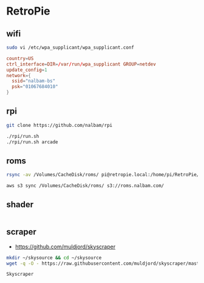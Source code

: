 # RetroPie

## wifi

```bash
sudo vi /etc/wpa_supplicant/wpa_supplicant.conf
```

```conf
country=US
ctrl_interface=DIR=/var/run/wpa_supplicant GROUP=netdev
update_config=1
network={
  ssid="nalbam-bs"
  psk="01067684010"
}
```

## rpi

```bash
git clone https://github.com/nalbam/rpi

./rpi/run.sh
./rpi/run.sh arcade
```

## roms

```bash
rsync -av /Volumes/CacheDisk/roms/ pi@retropie.local:/home/pi/RetroPie/roms/

aws s3 sync /Volumes/CacheDisk/roms/ s3://roms.nalbam.com/
```

## shader

```

```

## scraper

* <https://github.com/muldjord/skyscraper>

```bash
mkdir ~/skysource && cd ~/skysource
wget -q -O - https://raw.githubusercontent.com/muldjord/skyscraper/master/update_skyscraper.sh | bash

Skyscraper
```
